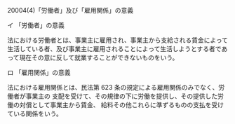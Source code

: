 20004(4)「労働者」及び「雇用関係」の意義

イ 「労働者」の意義 

法における労働者とは、事業主に雇用され、事業主から支給される賃金によって生活している者、及び事業主に雇用されることによって生活しようとする者であって現在その意に反して就業することができないものをいう。 

ロ 「雇用関係」の意義

法における雇用関係とは、民法第 623 条の規定による雇用関係のみでなく、労働者が事業主の 支配を受けて、その規律の下に労働を提供し、その提供した労働の対償として事業主から賃金、 給料その他これらに準ずるものの支払を受けている関係をいう。
